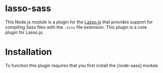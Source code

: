 lasso-sass
=====================

This Node.js module is a plugin for the [Lasso.js](https://github.com/raptorjs/lasso) that provides support for compiling Sass files with the `.scss` file extension. This plugin is a core plugin for Lasso.js.

# Installation

To function this plugin requires that you first install the [node-sass] module

